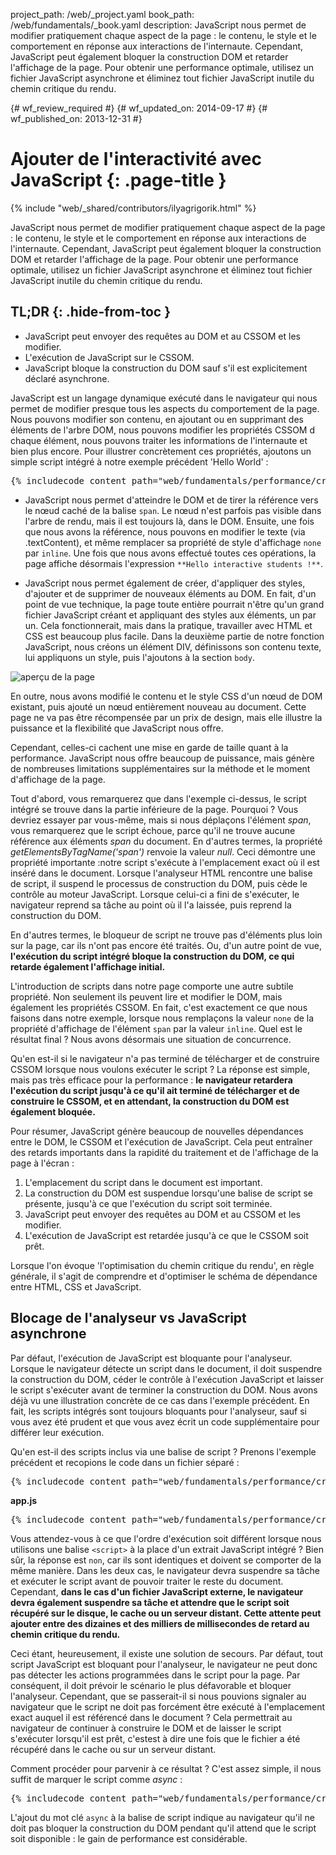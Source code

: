 project_path: /web/_project.yaml
book_path: /web/fundamentals/_book.yaml
description: JavaScript nous permet de modifier pratiquement chaque aspect de la page : le contenu, le style et le comportement en réponse aux interactions de l'internaute. Cependant, JavaScript peut également bloquer la construction DOM et retarder l'affichage de la page. Pour obtenir une performance optimale, utilisez un fichier JavaScript asynchrone et éliminez tout fichier JavaScript inutile du chemin critique du rendu.

{# wf_review_required #}
{# wf_updated_on: 2014-09-17 #}
{# wf_published_on: 2013-12-31 #}

# Ajouter de l'interactivité avec JavaScript {: .page-title }

{% include "web/_shared/contributors/ilyagrigorik.html" %}


JavaScript nous permet de modifier pratiquement chaque aspect de la page : le contenu, le style et le comportement en réponse aux interactions de l'internaute. Cependant, JavaScript peut également bloquer la construction DOM et retarder l'affichage de la page. Pour obtenir une performance optimale, utilisez un fichier JavaScript asynchrone et éliminez tout fichier JavaScript inutile du chemin critique du rendu.



## TL;DR {: .hide-from-toc }
- JavaScript peut envoyer des requêtes au DOM et au CSSOM et les modifier.
- L'exécution de JavaScript sur le CSSOM.
- JavaScript bloque la construction du DOM sauf s'il est explicitement déclaré asynchrone.


JavaScript est un langage dynamique exécuté dans le navigateur qui nous permet de modifier presque tous les aspects du comportement de la page. Nous pouvons modifier son contenu, en ajoutant ou en supprimant des éléments de l'arbre DOM, nous pouvons modifier les propriétés CSSOM d chaque élément, nous pouvons traiter les informations de l'internaute et bien plus encore. Pour illustrer concrètement ces propriétés, ajoutons un simple script intégré à notre exemple précédent 'Hello World' :

<pre class="prettyprint">
{% includecode content_path="web/fundamentals/performance/critical-rendering-path/_code/script.html" region_tag="full" %}
</pre>

* JavaScript nous permet d'atteindre le DOM et de tirer la référence vers le nœud caché de la balise `span`. Le nœud n'est parfois pas visible dans l'arbre de rendu, mais il est toujours là, dans le DOM. Ensuite, une fois que nous avons la référence, nous pouvons en modifier le texte (via .textContent), et même remplacer sa propriété de style d'affichage `none` par `inline`. Une fois que nous avons effectué toutes ces opérations, la page affiche désormais l'expression `**Hello interactive students !**`.

* JavaScript nous permet également de créer, d'appliquer des styles, d'ajouter et de supprimer de nouveaux éléments au DOM. En fait, d'un point de vue technique, la page toute entière pourrait n'être qu'un grand fichier JavaScript créant et appliquant des styles aux éléments, un par un. Cela fonctionnerait, mais dans la pratique, travailler avec HTML et CSS est beaucoup plus facile. Dans la deuxième partie de notre fonction JavaScript, nous créons un élément DIV, définissons son contenu texte, lui appliquons un style, puis l'ajoutons à la section `body`.

<img src="images/device-js-small.png" class="center" alt="aperçu de la page">

En outre, nous avons modifié le contenu et le style CSS d'un nœud de DOM existant, puis ajouté un nœud entièrement nouveau au document. Cette page ne va pas être récompensée par un prix de design, mais elle illustre la puissance et la flexibilité que JavaScript nous offre.

Cependant, celles-ci cachent une mise en garde de taille quant à la performance. JavaScript nous offre beaucoup de puissance, mais génère de nombreuses limitations supplémentaires sur la méthode et le moment d'affichage de la page.

Tout d'abord, vous remarquerez que dans l'exemple ci-dessus, le script intégré se trouve dans la partie inférieure de la page. Pourquoi ? Vous devriez essayer par vous-même, mais si nous déplaçons l'élément _span_, vous remarquerez que le script échoue, parce qu'il ne trouve aucune référence aux éléments _span_ du document. En d'autres termes, la propriété _getElementsByTagName('span')_ renvoie la valeur _null_. Ceci démontre une propriété importante :notre script s'exécute à l'emplacement exact où il est inséré dans le document. Lorsque l'analyseur HTML rencontre une balise de script, il suspend le processus de construction du DOM, puis cède le contrôle au moteur JavaScript. Lorsque celui-ci a fini de s'exécuter, le navigateur reprend sa tâche au point où il l'a laissée, puis reprend la construction du DOM.

En d'autres termes, le bloqueur de script ne trouve pas d'éléments plus loin sur la page, car ils n'ont pas encore été traités. Ou, d'un autre point de vue, **l'exécution du script intégré bloque la construction du DOM, ce qui retarde également l'affichage initial.**

L'introduction de scripts dans notre page comporte une autre subtile propriété. Non seulement ils peuvent lire et modifier le DOM, mais également les propriétés CSSOM. En fait, c'est exactement ce que nous faisons dans notre exemple, lorsque nous remplaçons la valeur `none` de la propriété d'affichage de l'élément `span` par la valeur `inline`. Quel est le résultat final ? Nous avons désormais une situation de concurrence.

Qu'en est-il si le navigateur n'a pas terminé de télécharger et de construire CSSOM lorsque nous voulons exécuter le script ? La réponse est simple, mais pas très efficace pour la performance : **le navigateur retardera l'exécution du script jusqu'à ce qu'il ait terminé de télécharger et de construire le CSSOM, et en attendant, la construction du DOM est également bloquée.**

Pour résumer, JavaScript génère beaucoup de nouvelles dépendances entre le DOM, le CSSOM et l'exécution de JavaScript. Cela peut entraîner des retards importants dans la rapidité du traitement et de l'affichage de la page à l'écran :

1. L'emplacement du script dans le document est important.
2. La construction du DOM est suspendue lorsqu'une balise de script se présente, jusqu'à ce que l'exécution du script soit terminée.
3. JavaScript peut envoyer des requêtes au DOM et au CSSOM et les modifier.
4. L'exécution de JavaScript est retardée jusqu'à ce que le CSSOM soit prêt.

Lorsque l'on évoque 'l'optimisation du chemin critique du rendu', en règle générale, il s'agit de comprendre et d'optimiser le schéma de dépendance entre HTML, CSS et JavaScript.


## Blocage de l'analyseur vs JavaScript asynchrone

Par défaut, l'exécution de JavaScript est bloquante pour l'analyseur. Lorsque le navigateur détecte un script dans le document, il doit suspendre la construction du DOM, céder le contrôle à l'exécution JavaScript et laisser le script s'exécuter avant de terminer la construction du DOM. Nous avons déjà vu une illustration concrète de ce cas dans l'exemple précédent. En fait, les scripts intégrés sont toujours bloquants pour l'analyseur, sauf si vous avez été prudent et que vous avez écrit un code supplémentaire pour différer leur exécution.

Qu'en est-il des scripts inclus via une balise de script ? Prenons l'exemple précédent et recopions le code dans un fichier séparé :

<pre class="prettyprint">
{% includecode content_path="web/fundamentals/performance/critical-rendering-path/_code/split_script.html" region_tag="full" %}
</pre>

**app.js**

<pre class="prettyprint">
{% includecode content_path="web/fundamentals/performance/critical-rendering-path/_code/app.js" region_tag="full" lang=javascript %}
</pre>

Vous attendez-vous à ce que l'ordre d'exécution soit différent lorsque nous utilisons une balise `<script>` à la place d'un extrait JavaScript intégré ? Bien sûr, la réponse est `non`, car ils sont identiques et doivent se comporter de la même manière. Dans les deux cas, le navigateur devra suspendre sa tâche et exécuter le script avant de pouvoir traiter le reste du document. Cependant, **dans le cas d'un fichier JavaScript externe, le navigateur devra également suspendre sa tâche et attendre que le script soit récupéré sur le disque, le cache ou un serveur distant. Cette attente peut ajouter entre des dizaines et des milliers de millisecondes de retard au chemin critique du rendu.**

Ceci étant, heureusement, il existe une solution de secours. Par défaut, tout script JavaScript est bloquant pour l'analyseur, le navigateur ne peut donc pas détecter les actions programmées dans le script pour la page. Par conséquent, il doit prévoir le scénario le plus défavorable et bloquer l'analyseur. Cependant, que se passerait-il si nous pouvions signaler au navigateur que le script ne doit pas forcément être exécuté à l'emplacement exact auquel il est référencé dans le document ? Cela permettrait au navigateur de continuer à construire le DOM et de laisser le script s'exécuter lorsqu'il est prêt, c'estest à dire une fois que le fichier a été récupéré dans le cache ou sur un serveur distant.

Comment procéder pour parvenir à ce résultat ? C'est assez simple, il nous suffit de marquer le script comme _async_ :

<pre class="prettyprint">
{% includecode content_path="web/fundamentals/performance/critical-rendering-path/_code/split_script_async.html" region_tag="full" %}
</pre>

L'ajout du mot clé `async` à la balise de script indique au navigateur qu'il ne doit pas bloquer la construction du DOM pendant qu'il attend que le script soit disponible : le gain de performance est considérable.



